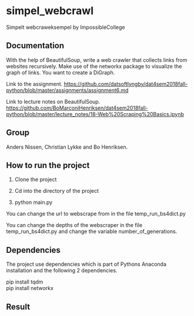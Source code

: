 # simpel_webcrawl
Simpelt webcraweksempel by ImpossibleCollege

## Documentation  
With the help of BeautifulSoup, write a web crawler that collects links from websites recursively. Make use of the networkx package to visualize the graph of links. You want to create a DiGraph.  

Link to the assignment. https://github.com/datsoftlyngby/dat4sem2018fall-python/blob/master/assignments/assignment6.md  

Link to lecture notes on BeautifulSoup. https://github.com/BoMarconiHenriksen/dat4sem2018fall-python/blob/master/lecture_notes/18-Web%20Scraping%20Basics.ipynb  

## Group
Anders Nissen, Christian Lykke and Bo Henriksen.  

## How to run the project
1. Clone the project

2. Cd into the directory of the project

3. python main.py

You can change the url to webscrape from in the file temp_run_bs4dict.py  

You can change the depths of the webscraper in the file temp_run_bs4dict.py and change the variable number_of_generations.  

## Dependencies
The project use dependencies which is part of Pythons Anaconda installation and the following 2 dependencies.

pip install tqdm  
pip install networkx  

## Result



